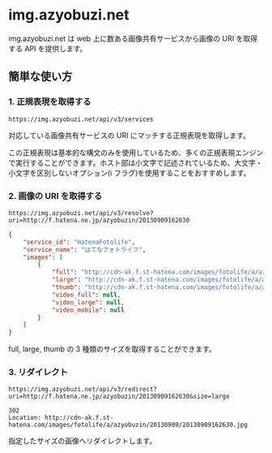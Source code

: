 # img.azyobuzi.net
img.azyobuzi.net は web 上に数ある画像共有サービスから画像の URI を取得する API を提供します。

## 簡単な使い方
### 1. 正規表現を取得する
```
https://img.azyobuzi.net/api/v3/services
```

対応している画像共有サービスの URI にマッチする正規表現を取得します。

この正規表現は基本的な構文のみを使用しているため、多くの正規表現エンジンで実行することができます。ホスト部は小文字で記述されているため、大文字・小文字を区別しないオプション(i フラグ)を使用することをおすすめします。

### 2. 画像の URI を取得する
```
https://img.azyobuzi.net/api/v3/resolve?uri=http://f.hatena.ne.jp/azyobuzin/20130909162630
```

```json
{
    "service_id": "HatenaFotolife",
    "service_name": "はてなフォトライフ",
    "images": [
        {
            "full": "http://cdn-ak.f.st-hatena.com/images/fotolife/a/azyobuzin/20130909/20130909162630_original.jpg",
            "large": "http://cdn-ak.f.st-hatena.com/images/fotolife/a/azyobuzin/20130909/20130909162630.jpg",
            "thumb": "http://cdn-ak.f.st-hatena.com/images/fotolife/a/azyobuzin/20130909/20130909162630_120.jpg",
            "video_full": null,
            "video_large": null,
            "video_mobile": null
        }
    ]
}
```

full, large, thumb の 3 種類のサイズを取得することができます。

### 3. リダイレクト
```
https://img.azyobuzi.net/api/v3/redirect?uri=http://f.hatena.ne.jp/azyobuzin/20130909162630&size=large
```

```
302
Location: http://cdn-ak.f.st-hatena.com/images/fotolife/a/azyobuzin/20130909/20130909162630.jpg
```

指定したサイズの画像へリダイレクトします。
